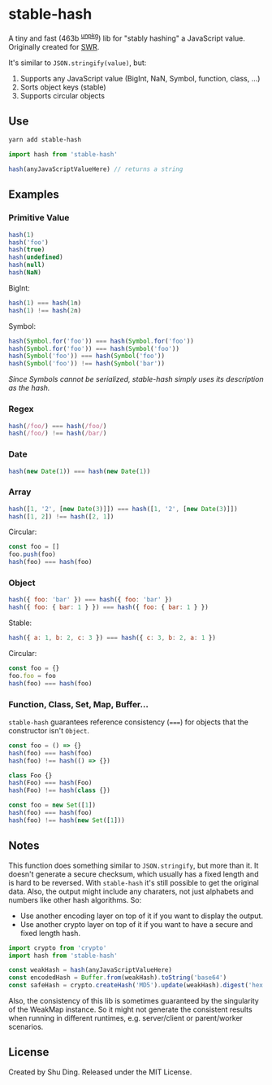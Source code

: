 # stable-hash

A tiny and fast (463b <sup>[unpkg](https://unpkg.com/stable-hash@0.0.3/dist/index.mjs)</sup>) lib for "stably hashing" a JavaScript value. Originally created for [SWR](https://github.com/vercel/swr).

It's similar to `JSON.stringify(value)`, but:
1. Supports any JavaScript value (BigInt, NaN, Symbol, function, class, ...)
2. Sorts object keys (stable)
3. Supports circular objects

## Use

```bash
yarn add stable-hash
```

```js
import hash from 'stable-hash'

hash(anyJavaScriptValueHere) // returns a string
```

## Examples

### Primitive Value

```js
hash(1)
hash('foo')
hash(true)
hash(undefined)
hash(null)
hash(NaN)
```

BigInt:

```js
hash(1) === hash(1n)
hash(1) !== hash(2n)
```

Symbol:

```js
hash(Symbol.for('foo')) === hash(Symbol.for('foo'))
hash(Symbol.for('foo')) === hash(Symbol('foo'))
hash(Symbol('foo')) === hash(Symbol('foo'))
hash(Symbol('foo')) !== hash(Symbol('bar'))
```

_Since Symbols cannot be serialized, stable-hash simply uses its description as the hash._

### Regex

```js
hash(/foo/) === hash(/foo/)
hash(/foo/) !== hash(/bar/)
```

### Date

```js
hash(new Date(1)) === hash(new Date(1))
```

### Array

```js
hash([1, '2', [new Date(3)]]) === hash([1, '2', [new Date(3)]])
hash([1, 2]) !== hash([2, 1])
```

Circular:

```js
const foo = []
foo.push(foo)
hash(foo) === hash(foo)
```

### Object

```js
hash({ foo: 'bar' }) === hash({ foo: 'bar' })
hash({ foo: { bar: 1 } }) === hash({ foo: { bar: 1 } })
```

Stable:

```js
hash({ a: 1, b: 2, c: 3 }) === hash({ c: 3, b: 2, a: 1 })
```

Circular:

```js
const foo = {}
foo.foo = foo
hash(foo) === hash(foo)
```

### Function, Class, Set, Map, Buffer...

`stable-hash` guarantees reference consistency (`===`) for objects that the constructor isn't `Object`.

```js
const foo = () => {}
hash(foo) === hash(foo)
hash(foo) !== hash(() => {})
```

```js
class Foo {}
hash(Foo) === hash(Foo)
hash(Foo) !== hash(class {})
```

```js
const foo = new Set([1])
hash(foo) === hash(foo)
hash(foo) !== hash(new Set([1]))
```

## Notes

This function does something similar to `JSON.stringify`, but more than it. It doesn't generate a secure checksum, which usually has a fixed length and is hard to be reversed. With `stable-hash` it's still possible to get the original data. Also, the output might include any charaters, not just alphabets and numbers like other hash algorithms. So:

- Use another encoding layer on top of it if you want to display the output. 
- Use another crypto layer on top of it if you want to have a secure and fixed length hash.

```js
import crypto from 'crypto'
import hash from 'stable-hash'

const weakHash = hash(anyJavaScriptValueHere)
const encodedHash = Buffer.from(weakHash).toString('base64')
const safeHash = crypto.createHash('MD5').update(weakHash).digest('hex')
```

Also, the consistency of this lib is sometimes guaranteed by the singularity of the WeakMap instance. So it might not generate the consistent results when running in different runtimes, e.g. server/client or parent/worker scenarios.

## License

Created by Shu Ding. Released under the MIT License.
